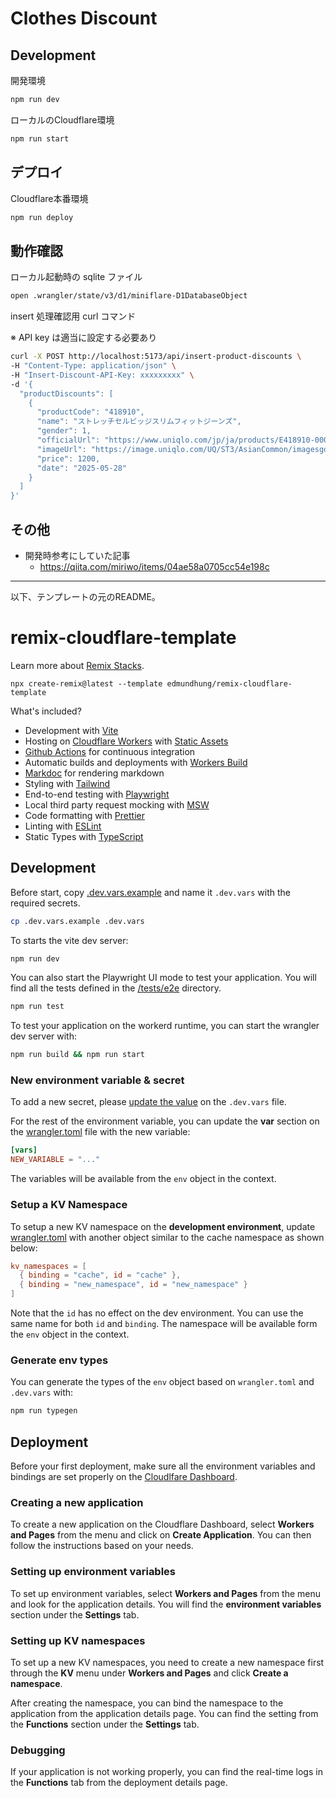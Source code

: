 # Clothes Discount

## Development

開発環境

```sh
npm run dev
```

ローカルのCloudflare環境

```sh
npm run start
```

## デプロイ

Cloudflare本番環境

```sh
npm run deploy
```

## 動作確認

ローカル起動時の sqlite ファイル

```sh
open .wrangler/state/v3/d1/miniflare-D1DatabaseObject
```

insert 処理確認用 curl コマンド

※ API key は適当に設定する必要あり

```sh
curl -X POST http://localhost:5173/api/insert-product-discounts \
-H "Content-Type: application/json" \
-H "Insert-Discount-API-Key: xxxxxxxxx" \
-d '{
  "productDiscounts": [
    {
      "productCode": "418910",
      "name": "ストレッチセルビッジスリムフィットジーンズ",
      "gender": 1,
      "officialUrl": "https://www.uniqlo.com/jp/ja/products/E418910-000/00",
      "imageUrl": "https://image.uniqlo.com/UQ/ST3/AsianCommon/imagesgoods/418910/item/goods_69_418910.jpg?width=300",
      "price": 1200,
      "date": "2025-05-28"
    }
  ]
}'
```

## その他

- 開発時参考にしていた記事
  - https://qiita.com/miriwo/items/04ae58a0705cc54e198c

---

以下、テンプレートの元のREADME。

# remix-cloudflare-template

Learn more about [Remix Stacks](https://remix.run/stacks).

```
npx create-remix@latest --template edmundhung/remix-cloudflare-template
```

What's included?

- Development with [Vite](https://vitejs.dev)
- Hosting on [Cloudflare Workers](https://developers.cloudflare.com/workers/)
  with [Static Assets](https://developers.cloudflare.com/workers/static-assets/)
- [Github Actions](https://github.com/features/actions) for continuous
  integration
- Automatic builds and deployments with
  [Workers Build](https://developers.cloudflare.com/workers/ci-cd/builds/)
- [Markdoc](https://markdoc.dev) for rendering markdown
- Styling with [Tailwind](https://tailwindcss.com/)
- End-to-end testing with [Playwright](https://playwright.dev/)
- Local third party request mocking with [MSW](https://mswjs.io/)
- Code formatting with [Prettier](https://prettier.io)
- Linting with [ESLint](https://eslint.org)
- Static Types with [TypeScript](https://typescriptlang.org)

## Development

Before start, copy [.dev.vars.example](./.dev.vars.example) and name it
`.dev.vars` with the required secrets.

```sh
cp .dev.vars.example .dev.vars
```

To starts the vite dev server:

```sh
npm run dev
```

You can also start the Playwright UI mode to test your application. You will
find all the tests defined in the [/tests/e2e](./tests/e2e) directory.

```sh
npm run test
```

To test your application on the workerd runtime, you can start the wrangler dev
server with:

```sh
npm run build && npm run start
```

### New environment variable & secret

To add a new secret, please
[update the value](https://developers.cloudflare.com/workers/configuration/secrets/#secrets-in-development)
on the `.dev.vars` file.

For the rest of the environment variable, you can update the **var** section on
the [wrangler.toml](./wrangler.toml) file with the new variable:

```toml
[vars]
NEW_VARIABLE = "..."
```

The variables will be available from the `env` object in the context.

### Setup a KV Namespace

To setup a new KV namespace on the **development environment**, update
[wrangler.toml](./wrangler.toml) with another object similar to the cache
namespace as shown below:

```toml
kv_namespaces = [
  { binding = "cache", id = "cache" },
  { binding = "new_namespace", id = "new_namespace" }
]
```

Note that the `id` has no effect on the dev environment. You can use the same
name for both `id` and `binding`. The namespace will be available form the `env`
object in the context.

### Generate env types

You can generate the types of the `env` object based on `wrangler.toml` and
`.dev.vars` with:

```sh
npm run typegen
```

## Deployment

Before your first deployment, make sure all the environment variables and
bindings are set properly on the
[Cloudlfare Dashboard](https://dash.cloudflare.com/login).

### Creating a new application

To create a new application on the Cloudflare Dashboard, select **Workers and
Pages** from the menu and click on **Create Application**. You can then follow
the instructions based on your needs.

### Setting up environment variables

To set up environment variables, select **Workers and Pages** from the menu and
look for the application details. You will find the **environment variables**
section under the **Settings** tab.

### Setting up KV namespaces

To set up a new KV namespaces, you need to create a new namespace first through
the **KV** menu under **Workers and Pages** and click **Create a namespace**.

After creating the namespace, you can bind the namespace to the application from
the application details page. You can find the setting from the **Functions**
section under the **Settings** tab.

### Debugging

If your application is not working properly, you can find the real-time logs in
the **Functions** tab from the deployment details page.
